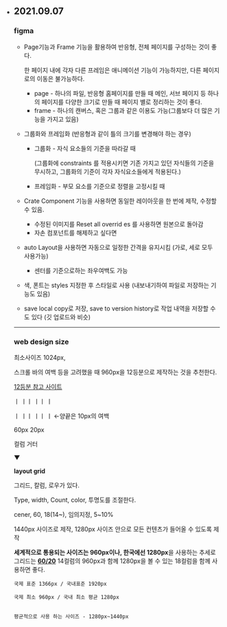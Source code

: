 - ## 2021.09.07

  ### figma

  - Page기능과 Frame 기능을 활용하여 반응형, 전체 페이지를 구성하는 것이 좋다.

    한 페이지 내에 각자 다른 프레임은 애니메이션 기능이 가능하지만, 다른 페이지로의 이동은 불가능하다.

    - page - 하나의 파일, 반응형 홈페이지를 만들 때 메인, 서브 페이지 등 하나의 페이지를 다양한 크기로 만들 때 페이지 별로 정리하는 것이 좋다.
    - frame - 하나의 캔버스, 혹은 그룹과 같은 이용도 가능(그룹보다 더 많은 기능을 가지고 있음)

    

  - 그룹화와 프레임화 (반응형과 같이 틀의 크기를 변경해야 하는 경우)

    - 그룹화 - 자식 요소들의 기준을 따라갈 때 

      (그룹화에 constraints 를 적용시키면 기존 가지고 있던 자식들의 기준을 무시하고, 그룹화의 기준이 각자 자식요소들에게 적용된다.)

    - 프레임화 - 부모 요소를 기준으로 정렬을 고정시킬 때

    
  
  - Crate Component 기능을 사용하면 동일한 레이아웃을 한 번에 제작, 수정할 수 있음.
  
    - 수정된 이미지를 Reset all overrid es 를 사용하면 원본으로 돌아감
    - 자손 컴포넌트를 해제하고 싶다면 

    

  - auto Layout을 사용하면 자동으로 일정한 간격을 유지시킴 (가로, 세로 모두 사용가능)

    - 센터를 기준으로하는 좌우여백도 가능

    

  - 색, 폰트는 styles 지정한 후 스타일로 사용 (내보내기하여 파일로 저장하는 기능도 있음)

  

  - save local copy로 저장, save to version history로 작업 내역을 저장할 수도 있다 (깃 업로드와 비슷)

  

  ---

  

  ### web design size

  

  최소사이즈 1024px,

  스크롤 바의 여백 등을 고려했을 때 960px을 12등분으로 제작하는 것을 추천한다.

  

  [12등분 참고 사이트](https://960.gs/)

  

  ㅣ       ㅣㅣ       ㅣㅣ       ㅣ

  ㅣ       ㅣㅣ       ㅣㅣ       ㅣ  ←양끝은 10px의 여백
  
     60px              20px
  
     컬럼               거터
  
  ▼
  
  **layout grid**
  
  그리드, 칼럼, 로우가 있다.
  
  Type, width, Count, color, 투명도를 조절한다.
  
  cener, 60, 18(14~), 임의지정, 5~10%
  
  
  
  
  
  1440px 사이즈로 제작, 1280px 사이즈 안으로 모든 컨텐츠가 들어올 수 있도록 제작
  
  **세계적으로 통용되는 사이즈는 960px이나, 한국에선 1280px**을 사용하는 추세로 그리드는 <u>**60/20**</u> 14컬럼의 960px과 함께 1280px을 볼 수 있는 18컬럼을 함께 사용하면 좋다.
  
  
  
  ```
  국제 표준 1366px / 국내표준 1920px
  
  국제 최소 960px / 국내 최소 평균 1280px
  
  
  평균적으로 사용 하는 사이즈 - 1280px~1440px
  ```
